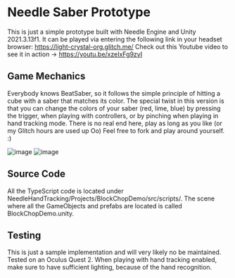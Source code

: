 # Needle Saber Prototype
This is just a simple prototype built with Needle Engine and Unity 2021.3.13f1. It can be played via entering the following link in your headset browser: https://light-crystal-org.glitch.me/ Check out this Youtube video to see it in action -> https://youtu.be/xzeIxFg9zyI

## Game Mechanics
Everybody knows BeatSaber, so it follows the simple principle of hitting a cube with a saber that matches its color. The special twist in this version is that you can change the colors of your saber (red, lime, blue) by pressing the trigger, when playing with controllers, or by pinching when playing in hand tracking mode. There is no real end here, play as long as you like (or my Glitch hours are used up Oo) Feel free to fork and play around yourself. :)

![image](https://user-images.githubusercontent.com/23502690/201980452-d5979888-4e8b-4bf3-9d5d-52178af850f2.png)
![image](https://user-images.githubusercontent.com/23502690/201981049-f6f999cf-e853-4347-9905-8eecbdb46d3d.png)

## Source Code
All the TypeScript code is located under NeedleHandTracking/Projects/BlockChopDemo/src/scripts/. The scene where all the GameObjects and prefabs are located is called BlockChopDemo.unity.

## Testing
This is just a sample implementation and will very likely no be maintained. Tested on an Oculus Quest 2. When playing with hand tracking enabled, make sure to have sufficient lighting, because of the hand recognition.
